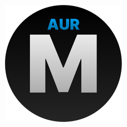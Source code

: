 <img align="right" src="https://raw.githubusercontent.com/K2254IVV/MetalicAUR/refs/heads/main/files/logo.svg" width="375" alt="">
